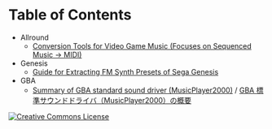 # Table of Contents

* Allround
  * [Conversion Tools for Video Game Music (Focuses on Sequenced Music → MIDI)](Conversion_Tools_for_Video_Game_Music/index.md)
* Genesis
  * [Guide for Extracting FM Synth Presets of Sega Genesis](Guide_for_Extracting_FM_Synth_Presets_of_Sega_Genesis/index.md)
* GBA
  * [Summary of GBA standard sound driver (MusicPlayer2000)](Summary_of_GBA_Standard_Sound_Driver_MusicPlayer2000/index.md) / [GBA 標準サウンドドライバ（MusicPlayer2000）の概要](Summary_of_GBA_Standard_Sound_Driver_MusicPlayer2000/index.ja-JP.md)

<a rel="license" href="http://creativecommons.org/licenses/by-sa/4.0/"><img alt="Creative Commons License" style="border-width:0" src="https://i.creativecommons.org/l/by-sa/4.0/80x15.png" /></a>
